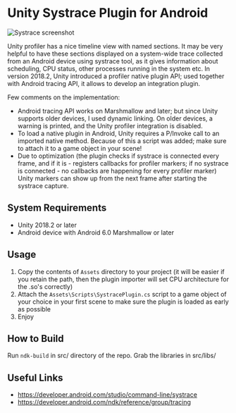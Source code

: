﻿# Unity Systrace Plugin for Android![Systrace screenshot](screenshot.png)Unity profiler has a nice timeline view with named sections. It may be very helpful to have these sections displayed on a system-wide trace collected from an Android device using systrace tool, as it gives information about scheduling, CPU status, other processes running in the system etc.In version 2018.2, Unity introduced a profiler native plugin API; used together with Android tracing API, it allows to develop an integration plugin.Few comments on the implementation:-	Android tracing API works on Marshmallow and later; but since Unity supports older devices, I used dynamic linking. On older devices, a warning is printed, and the Unity profiler integration is disabled.-	To load a native plugin in Android, Unity requires a P/Invoke call to an imported native method. Because of this a script was added; make sure to attach it to a game object in your scene!-	Due to optimization (the plugin checks if systrace is connected every frame, and if it is - registers callbacks for profiler markers; if no systrace is connected - no callbacks are happening for every profiler marker) Unity markers can show up from the next frame after starting the systrace capture.## System Requirements-	Unity 2018.2 or later-	Android device with Android 6.0 Marshmallow or later## Usage1.	Copy the contents of `Assets` directory to your project (it will be easier if you retain the path, then the plugin importer will set CPU architecture for the .so's correctly)2.	Attach the `Assets\Scripts\SystracePlugin.cs` script to a game object of your choice in your first scene to make sure the plugin is loaded as early as possible3.	Enjoy## How to BuildRun `ndk-build` in src/ directory of the repo. Grab the libraries in src/libs/## Useful Links-	https://developer.android.com/studio/command-line/systrace-	https://developer.android.com/ndk/reference/group/tracing